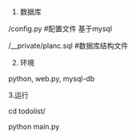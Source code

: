 1. 数据库

/config.py  #配置文件 基于mysql

/__private/planc.sql  #数据库结构文件

2. 环境

python, web.py, mysql-db

3.运行

cd todolist/

python main.py


